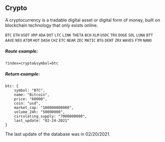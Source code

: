 ## Crypto
A cryptocurrency is a tradable digital asset or digital form of money, built on blockchain technology that only exists online.

`BTC` `ETH` `USDT` `XRP` `ADA` `DOT` `LTC` `LINK` `THETA` `BCH` `XLM` `USDC` `TRX` `DOGE` `SOL` `LUNA` `BTT` `AAVE` `NEO` `ATOM` `HOT` `DASH` `CHZ` `ETC` `NEAR` `ZEC` `MATIC` `BTG` `DENT` `ZRX` `WAVES` `FTM` `NANO`

##### Route example: 
```
?index=crypto&symbol=btc
```

##### Return example: 
```
btc: {
    symbol: "BTC",
    name: "Bitcoin",
    price: "60000",
    coin: "usd",
    market_cap: "180000000000",
    volume_24h: "50000000",
    circulating_supply: "7000000000",
    last_update: "02-24-2021"
}
```

The last update of the database was in 02/20/2021.
